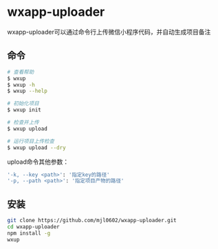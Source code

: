 # wxapp-uploader

wxapp-uploader可以通过命令行上传微信小程序代码，并自动生成项目备注

## 命令

```bash
# 查看帮助
$ wxup
$ wxup -h
$ wxup --help

# 初始化项目
$ wxup init

# 检查并上传
$ wxup upload

# 运行项目上传检查
$ wxup upload --dry
```

upload命令其他参数：
```bash
'-k, --key <path>': '指定key的路径'
'-p, --path <path>': '指定项目产物的路径'
```
## 安装

```bash
git clone https://github.com/mjl0602/wxapp-uploader.git
cd wxapp-uploader
npm install -g
wxup
```